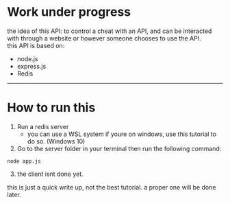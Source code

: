 # Work under progress

the idea of this API: to control a cheat with an API, and can be interacted with through a website or however someone chooses to use the API. </br>
this API is based on: </br>

* node.js
* express.js
* Redis </br>

---
# How to run this
1. Run a redis server </br>
    - you can use a WSL system if youre on windows, use <a src="https://redis.io/blog/redis-on-windows-10/">this tutorial</a> to do so. (Windows 10)
2. Go to the server folder in your terminal then run the following command:
```batch
node app.js
```
3. the client isnt done yet.

this is just a quick write up, not the best tutorial.
a proper one will be done later.
